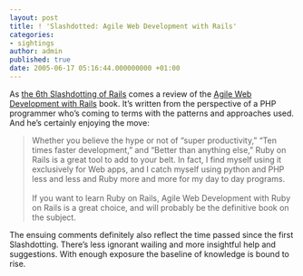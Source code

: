 ```yaml
---
layout: post
title: ! 'Slashdotted: Agile Web Development with Rails'
categories:
- sightings
author: admin
published: true
date: 2005-06-17 05:16:44.000000000 +01:00
---
```

<p>As <a href="http://books.slashdot.org/article.pl?sid=05/06/16/1914251">the 6th Slashdotting of Rails</a> comes a review of the <a href="http://www.pragmaticprogrammer.com/titles/rails/">Agile Web Development with Rails</a> book. It&#8217;s written from the perspective of a <span class="caps">PHP</span> programmer who&#8217;s coming to terms with the patterns and approaches used. And he&#8217;s certainly enjoying the move:</p>
<blockquote>Whether you believe the hype or not of &#8220;super productivity,&#8221; &#8220;Ten times faster development,&#8221; and &#8220;Better than anything else,&#8221; Ruby on Rails is a great tool to add to your belt. In fact, I find myself using it exclusively for Web apps, and I catch myself using python and <span class="caps">PHP</span> less and less and Ruby more and more for my day to day programs.<br />
<br />
If you want to learn Ruby on Rails, Agile Web Development with Ruby on Rails is a great choice, and will probably be the definitive book on the subject.</blockquote>
<p>The ensuing comments definitely also reflect the time passed since the first Slashdotting. There&#8217;s less ignorant wailing and more insightful help and suggestions. With enough exposure the baseline of knowledge is bound to rise.</p>